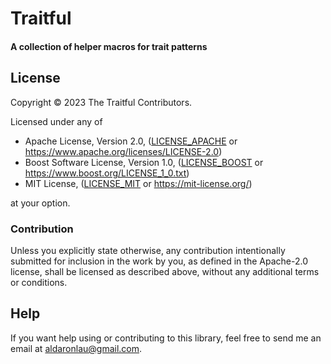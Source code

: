 # Traitful

#### A collection of helper macros for trait patterns

## License
Copyright © 2023 The Traitful Contributors.

Licensed under any of
 - Apache License, Version 2.0, ([LICENSE\_APACHE] or
   <https://www.apache.org/licenses/LICENSE-2.0>)
 - Boost Software License, Version 1.0, ([LICENSE\_BOOST] or
   <https://www.boost.org/LICENSE_1_0.txt>)
 - MIT License, ([LICENSE\_MIT] or <https://mit-license.org/>)

at your option.

### Contribution
Unless you explicitly state otherwise, any contribution intentionally submitted
for inclusion in the work by you, as defined in the Apache-2.0 license, shall be
licensed as described above, without any additional terms or conditions.

## Help
If you want help using or contributing to this library, feel free to send me an
email at <aldaronlau@gmail.com>.

[LICENSE\_APACHE]: https://github.com/ardaku/traitful/blob/stable/LICENSE_APACHE
[LICENSE\_BOOST]: https://github.com/ardaku/traitful/blob/stable/LICENSE_BOOST
[LICENSE\_MIT]: https://github.com/ardaku/traitful/blob/stable/LICENSE_MIT
